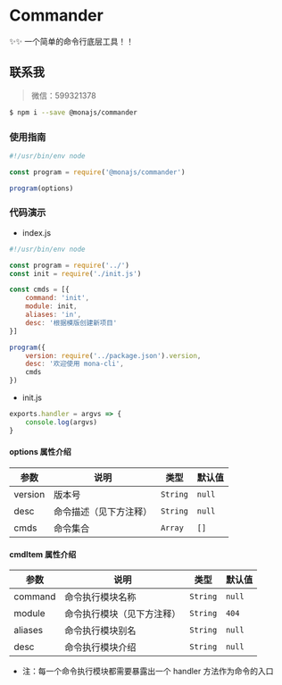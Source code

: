 # Commander

✨✨ 一个简单的命令行底层工具！！

## 联系我
> 微信：599321378


```bash
$ npm i --save @monajs/commander
```


### 使用指南

```js
#!/usr/bin/env node

const program = require('@monajs/commander')

program(options)

```

### 代码演示

- index.js
```js
#!/usr/bin/env node

const program = require('../')
const init = require('./init.js')

const cmds = [{
    command: 'init',
    module: init,
    aliases: 'in',
    desc: '根据模版创建新项目'
}]

program({
    version: require('../package.json').version,
    desc: '欢迎使用 mona-cli',
    cmds
})

```

- init.js
```js
exports.handler = argvs => {
    console.log(argvs)
}

```

#### options 属性介绍

| 参数 | 说明 | 类型 | 默认值 |
| --- | --- | --- | :-- |
| version | 版本号 | `String` | `null` |
| desc | 命令描述（见下方注释） | `String` | `null` |
| cmds | 命令集合 | `Array` | `[]` |


#### cmdItem 属性介绍

| 参数 | 说明 | 类型 | 默认值 |
| --- | --- | --- | :-- |
| command | 命令执行模块名称 | `String` | `null` |
| module | 命令执行模块（见下方注释） | `String` | `404` |
| aliases | 命令执行模块别名 | `String` | `null` |
| desc | 命令执行模块介绍 | `String` | `null` |

* 注：每一个命令执行模块都需要暴露出一个 handler 方法作为命令的入口
